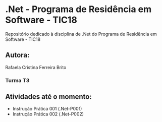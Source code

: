 # .Net - Programa de Residência em Software - TIC18
Repositório dedicado à disciplina de .Net do Programa de Residência em Software - TIC18

## Autora:
Rafaela Cristina Ferreira Brito

### Turma T3

## Atividades até o momento:
- Instrução Prática 001 (.Net-P001)
- Instrução Prática 002 (.Net-P002)



